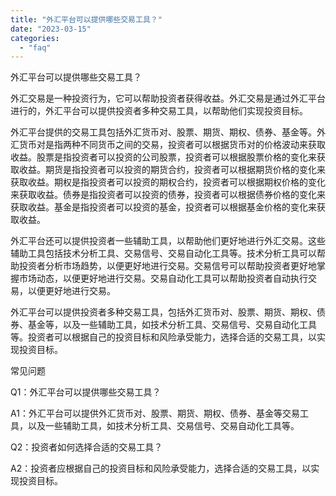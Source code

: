 ```yaml
---
title: "外汇平台可以提供哪些交易工具？"
date: "2023-03-15"
categories: 
  - "faq"
---
```


外汇平台可以提供哪些交易工具？

外汇交易是一种投资行为，它可以帮助投资者获得收益。外汇交易是通过外汇平台进行的，外汇平台可以提供投资者多种交易工具，以帮助他们实现投资目标。

外汇平台提供的交易工具包括外汇货币对、股票、期货、期权、债券、基金等。外汇货币对是指两种不同货币之间的交易，投资者可以根据货币对的价格波动来获取收益。股票是指投资者可以投资的公司股票，投资者可以根据股票价格的变化来获取收益。期货是指投资者可以投资的期货合约，投资者可以根据期货价格的变化来获取收益。期权是指投资者可以投资的期权合约，投资者可以根据期权价格的变化来获取收益。债券是指投资者可以投资的债券，投资者可以根据债券价格的变化来获取收益。基金是指投资者可以投资的基金，投资者可以根据基金价格的变化来获取收益。

外汇平台还可以提供投资者一些辅助工具，以帮助他们更好地进行外汇交易。这些辅助工具包括技术分析工具、交易信号、交易自动化工具等。技术分析工具可以帮助投资者分析市场趋势，以便更好地进行交易。交易信号可以帮助投资者更好地掌握市场动态，以便更好地进行交易。交易自动化工具可以帮助投资者自动执行交易，以便更好地进行交易。

外汇平台可以提供投资者多种交易工具，包括外汇货币对、股票、期货、期权、债券、基金等，以及一些辅助工具，如技术分析工具、交易信号、交易自动化工具等。投资者可以根据自己的投资目标和风险承受能力，选择合适的交易工具，以实现投资目标。

常见问题

Q1：外汇平台可以提供哪些交易工具？

A1：外汇平台可以提供外汇货币对、股票、期货、期权、债券、基金等交易工具，以及一些辅助工具，如技术分析工具、交易信号、交易自动化工具等。

Q2：投资者如何选择合适的交易工具？

A2：投资者应根据自己的投资目标和风险承受能力，选择合适的交易工具，以实现投资目标。

